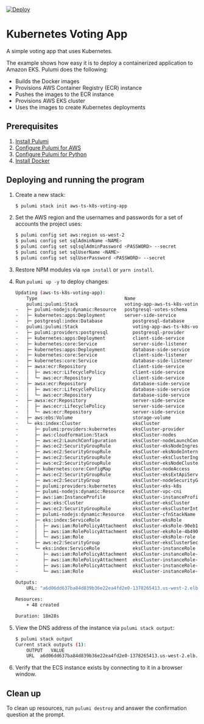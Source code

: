 [![Deploy](https://get.pulumi.com/new/button.svg)](https://app.pulumi.com/new)

# Kubernetes Voting App

A simple voting app that uses Kubernetes.

The example shows how easy it is to deploy a containerized application to Amazon EKS. Pulumi does the following:
- Builds the Docker images
- Provisions AWS Container Registry (ECR) instance
- Pushes the images to the ECR instance
- Provisions AWS EKS cluster
- Uses the images to create Kubernetes deployments

## Prerequisites

1. [Install Pulumi](https://www.pulumi.com/docs/get-started/install/)
1. [Configure Pulumi for AWS](https://www.pulumi.com/docs/intro/cloud-providers/aws/setup/)
1. [Configure Pulumi for Python](https://www.pulumi.com/docs/intro/languages/python/)
1. [Install Docker](https://docs.docker.com/engine/installation/)

## Deploying and running the program


1. Create a new stack:

    ```bash
    $ pulumi stack init aws-ts-k8s-voting-app
    ```

1. Set the AWS region and the usernames and passwords for a set of accounts the project uses:

    ```bash
    $ pulumi config set aws:region us-west-2
    $ pulumi config set sqlAdminName <NAME>
    $ pulumi config set sqlsqlAdminPassword <PASSWORD> --secret
    $ pulumi config set sqlUserName <NAME>
    $ pulumi config set sqlUserPassword <PASSWORD> --secret
    ```

1. Restore NPM modules via `npm install` or `yarn install`.

1. Run `pulumi up -y` to deploy changes:
    ```bash
    Updating (aws-ts-k8s-voting-app):
        Type                                Name                                          Plan       
        pulumi:pulumi:Stack                 voting-app-aws-ts-k8s-voting-app                         
    -   ├─ pulumi-nodejs:dynamic:Resource   postgresql-votes-schema                       created     
    -   ├─ kubernetes:apps:Deployment       server-side-service                           created     
    -   ├─ postgresql:index:Database           postgresql-database                           created     
    -   pulumi:pulumi:Stack                    voting-app-aws-ts-k8s-voting-app              created     
    -   ├─ pulumi:providers:postgresql         postgresql-provider                           created     
    -   ├─ kubernetes:apps:Deployment          client-side-service                           created     
    -   ├─ kubernetes:core:Service             server-side-listener                          created     
    -   ├─ kubernetes:apps:Deployment          database-side-service                         created     
    -   ├─ kubernetes:core:Service             client-side-listener                          created     
    -   ├─ kubernetes:core:Service             database-side-listener                        created     
    -   ├─ awsx:ecr:Repository                 client-side-service                           created     
    -   │  ├─ aws:ecr:LifecyclePolicy          client-side-service                           created     
    -   │  └─ aws:ecr:Repository               client-side-service                           created     
    -   ├─ awsx:ecr:Repository                 database-side-service                         created     
    -   │  ├─ aws:ecr:LifecyclePolicy          database-side-service                         created     
    -   │  └─ aws:ecr:Repository               database-side-service                         created     
    -   ├─ awsx:ecr:Repository                 server-side-service                           created     
    -   │  ├─ aws:ecr:LifecyclePolicy          server-side-service                           created     
    -   │  └─ aws:ecr:Repository               server-side-service                           created     
    -   ├─ aws:ebs:Volume                      storage-volume                                created     
    -   └─ eks:index:Cluster                   eksCluster                                    created     
    -      ├─ pulumi:providers:kubernetes      eksCluster-provider                           created     
    -      ├─ aws:cloudformation:Stack         eksCluster-nodes                              created     
    -      ├─ aws:ec2:LaunchConfiguration      eksCluster-nodeLaunchConfiguration            created     
    -      ├─ aws:ec2:SecurityGroupRule        eksCluster-eksNodeIngressRule                 created     
    -      ├─ aws:ec2:SecurityGroupRule        eksCluster-eksNodeInternetEgressRule          created     
    -      ├─ aws:ec2:SecurityGroupRule        eksCluster-eksClusterIngressRule              created     
    -      ├─ aws:ec2:SecurityGroupRule        eksCluster-eksNodeClusterIngressRule          created     
    -      ├─ kubernetes:core:ConfigMap        eksCluster-nodeAccess                         created     
    -      ├─ aws:ec2:SecurityGroupRule        eksCluster-eksExtApiServerClusterIngressRule  created     
    -      ├─ aws:ec2:SecurityGroup            eksCluster-nodeSecurityGroup                  created     
    -      ├─ pulumi:providers:kubernetes      eksCluster-eks-k8s                            created     
    -      ├─ pulumi-nodejs:dynamic:Resource   eksCluster-vpc-cni                            created     
    -      ├─ aws:iam:InstanceProfile          eksCluster-instanceProfile                    created     
    -      ├─ aws:eks:Cluster                  eksCluster-eksCluster                         created     
    -      ├─ aws:ec2:SecurityGroupRule        eksCluster-eksClusterInternetEgressRule       created     
    -      ├─ pulumi-nodejs:dynamic:Resource   eksCluster-cfnStackName                       created     
    -      ├─ eks:index:ServiceRole            eksCluster-eksRole                            created     
    -      │  ├─ aws:iam:RolePolicyAttachment  eksCluster-eksRole-90eb1c99                   created     
    -      │  ├─ aws:iam:RolePolicyAttachment  eksCluster-eksRole-4b490823                   created     
    -      │  └─ aws:iam:Role                  eksCluster-eksRole-role                       created     
    -      ├─ aws:ec2:SecurityGroup            eksCluster-eksClusterSecurityGroup            created     
    -      └─ eks:index:ServiceRole            eksCluster-instanceRole                       created     
    -         ├─ aws:iam:RolePolicyAttachment  eksCluster-instanceRole-03516f97              created     
    -         ├─ aws:iam:RolePolicyAttachment  eksCluster-instanceRole-e1b295bd              created     
    -         ├─ aws:iam:RolePolicyAttachment  eksCluster-instanceRole-3eb088f2              created     
    -         └─ aws:iam:Role                  eksCluster-instanceRole-role                  created     
     
    Outputs:
        URL: "a6d06dd637ba84d839b36e22ea4fd2e0-1378265413.us-west-2.elb.amazonaws.com"

    Resources:
        + 48 created

    Duration: 18m28s
    ```

1. View the DNS address of the instance via `pulumi stack output`:

    ```bash
    $ pulumi stack output
    Current stack outputs (1):
        OUTPUT   VALUE
        URL  a6d06dd637ba84d839b36e22ea4fd2e0-1378265413.us-west-2.elb.amazonaws.com
    ```

1.  Verify that the ECS instance exists by connecting to it in a browser window.

## Clean up

To clean up resources, run `pulumi destroy` and answer the confirmation question at the prompt.